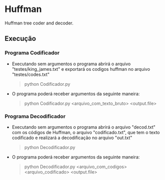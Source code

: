 # Huffman
Huffman tree coder and decoder.

## Execução
### Programa Codificador

* Executando sem argumentos o programa abrirá o arquivo "testes/king_james.txt" e exportará os codigos huffman no arquivo "testes/codes.txt"
  > python Codificador.py

* O programa poderá receber argumentos da seguinte maneira:
  > python Codificador.py <arquivo_com_texto_bruto> <output.file>

### Programa Decodificador

* Executando sem argumentos o programa abrirá o arquivo "decod.txt" com os códigos de Huffman, o arquivo "codificado.txt", que tem o texto codificado e realizará a decodificação no arquivo "out.txt"
  > python Decodificador.py

* O programa poderá receber argumentos da seguinte maneira:
  > python Decodificador.py <arquivo_com_codigos> <arquivo_codificado> <output.file>


